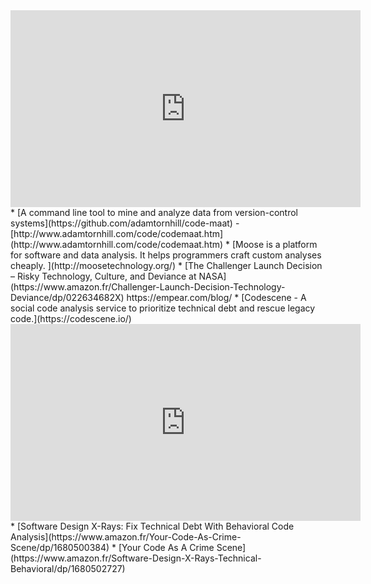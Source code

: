<iframe width="560" height="315" src="https://www.youtube.com/embed/SdUewLCHWvU" frameborder="0" allow="autoplay; encrypted-media" allowfullscreen></iframe>
* [A command line tool to mine and analyze data from version-control systems](https://github.com/adamtornhill/code-maat) - [http://www.adamtornhill.com/code/codemaat.htm](http://www.adamtornhill.com/code/codemaat.htm)
* [Moose is a platform for software and data analysis. It helps programmers craft custom analyses cheaply. ](http://moosetechnology.org/)
* [The Challenger Launch Decision – Risky Technology, Culture, and Deviance at NASA](https://www.amazon.fr/Challenger-Launch-Decision-Technology-Deviance/dp/022634682X)
https://empear.com/blog/
* [Codescene - A social code analysis service to prioritize technical debt and rescue legacy code.](https://codescene.io/)
<iframe width="560" height="315" src="https://www.youtube.com/embed/SWFwPkgLcpo" frameborder="0" allow="autoplay; encrypted-media" allowfullscreen></iframe>
* [Software Design X-Rays: Fix Technical Debt With Behavioral Code Analysis](https://www.amazon.fr/Your-Code-As-Crime-Scene/dp/1680500384)
* [Your Code As A Crime Scene](https://www.amazon.fr/Software-Design-X-Rays-Technical-Behavioral/dp/1680502727)
